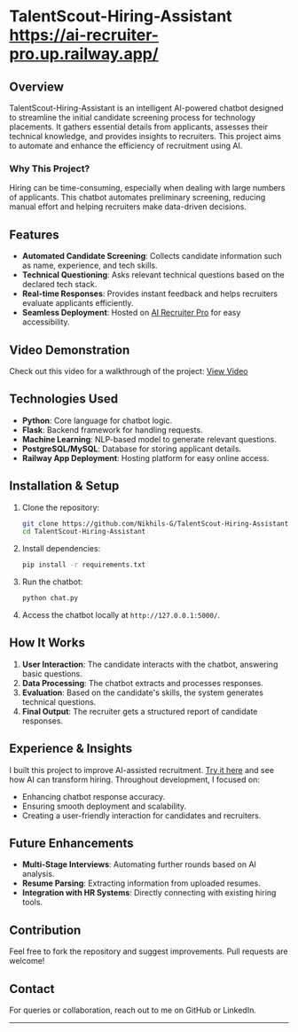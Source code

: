 # TalentScout-Hiring-Assistant   https://ai-recruiter-pro.up.railway.app/

## Overview
TalentScout-Hiring-Assistant is an intelligent AI-powered chatbot designed to streamline the initial candidate screening process for technology placements. It gathers essential details from applicants, assesses their technical knowledge, and provides insights to recruiters. This project aims to automate and enhance the efficiency of recruitment using AI.

### Why This Project?
Hiring can be time-consuming, especially when dealing with large numbers of applicants. This chatbot automates preliminary screening, reducing manual effort and helping recruiters make data-driven decisions.

## Features
- **Automated Candidate Screening**: Collects candidate information such as name, experience, and tech skills.
- **Technical Questioning**: Asks relevant technical questions based on the declared tech stack.
- **Real-time Responses**: Provides instant feedback and helps recruiters evaluate applicants efficiently.
- **Seamless Deployment**: Hosted on [AI Recruiter Pro](https://ai-recruiter-pro.up.railway.app/) for easy accessibility.

## Video Demonstration
Check out this video for a walkthrough of the project: [View Video](https://drive.google.com/file/d/1B-Eht3p_MQmHp7X3kpT5MQWqwZrDjJur/view?usp=sharing)

## Technologies Used
- **Python**: Core language for chatbot logic.
- **Flask**: Backend framework for handling requests.
- **Machine Learning**: NLP-based model to generate relevant questions.
- **PostgreSQL/MySQL**: Database for storing applicant details.
- **Railway App Deployment**: Hosting platform for easy online access.

## Installation & Setup
1. Clone the repository:
   ```sh
   git clone https://github.com/Nikhils-G/TalentScout-Hiring-Assistant.git
   cd TalentScout-Hiring-Assistant
   ```
2. Install dependencies:
   ```sh
   pip install -r requirements.txt
   ```
3. Run the chatbot:
   ```sh
   python chat.py
   ```
4. Access the chatbot locally at `http://127.0.0.1:5000/`.

## How It Works
1. **User Interaction**: The candidate interacts with the chatbot, answering basic questions.
2. **Data Processing**: The chatbot extracts and processes responses.
3. **Evaluation**: Based on the candidate's skills, the system generates technical questions.
4. **Final Output**: The recruiter gets a structured report of candidate responses.

## Experience & Insights
I built this project to improve AI-assisted recruitment. [Try it here](https://ai-recruiter-pro.up.railway.app/) and see how AI can transform hiring. Throughout development, I focused on:
- Enhancing chatbot response accuracy.
- Ensuring smooth deployment and scalability.
- Creating a user-friendly interaction for candidates and recruiters.

## Future Enhancements
- **Multi-Stage Interviews**: Automating further rounds based on AI analysis.
- **Resume Parsing**: Extracting information from uploaded resumes.
- **Integration with HR Systems**: Directly connecting with existing hiring tools.

## Contribution
Feel free to fork the repository and suggest improvements. Pull requests are welcome!

## Contact
For queries or collaboration, reach out to me on GitHub or LinkedIn.

---

